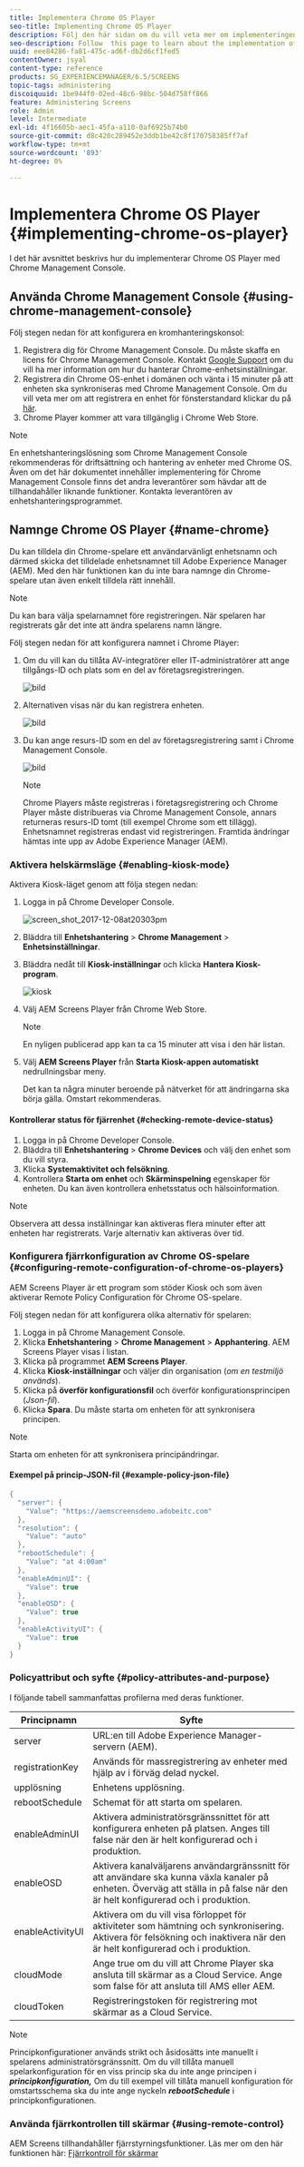 ```yaml
---
title: Implementera Chrome OS Player
seo-title: Implementing Chrome OS Player
description: Följ den här sidan om du vill veta mer om implementeringen av Chrome OS Player med Chrome Management Console.
seo-description: Follow  this page to learn about the implementation of the Chrome OS Player using the Chrome Management Console.
uuid: eee84286-fa81-475c-ad6f-db2d6cf1fed5
contentOwner: jsyal
content-type: reference
products: SG_EXPERIENCEMANAGER/6.5/SCREENS
topic-tags: administering
discoiquuid: 1be944f0-02ed-48c6-98bc-504d758ff866
feature: Administering Screens
role: Admin
level: Intermediate
exl-id: 4f16605b-aec1-45fa-a110-0af6925b74b0
source-git-commit: d8c420c289452e3ddb1be42c8f170758385ff7af
workflow-type: tm+mt
source-wordcount: '893'
ht-degree: 0%

---
```


# Implementera Chrome OS Player  {#implementing-chrome-os-player}

I det här avsnittet beskrivs hur du implementerar Chrome OS Player med Chrome Management Console.

## Använda Chrome Management Console {#using-chrome-management-console}

Följ stegen nedan för att konfigurera en kromhanteringskonsol:

1. Registrera dig för Chrome Management Console. Du måste skaffa en licens för Chrome Management Console. Kontakt [Google Support](https://support.google.com/chrome/a/answer/1375678?hl=en&amp;ref_topic=2935995) om du vill ha mer information om hur du hanterar Chrome-enhetsinställningar.
1. Registrera din Chrome OS-enhet i domänen och vänta i 15 minuter på att enheten ska synkroniseras med Chrome Management Console. Om du vill veta mer om att registrera en enhet för fönsterstandard klickar du på [här](https://support.google.com/chrome/a/answer/1360534?hl=en).
1. Chrome Player kommer att vara tillgänglig i Chrome Web Store.

>[!NOTE]
>
>En enhetshanteringslösning som Chrome Management Console rekommenderas för driftsättning och hantering av enheter med Chrome OS. Även om det här dokumentet innehåller implementering för Chrome Management Console finns det andra leverantörer som hävdar att de tillhandahåller liknande funktioner. Kontakta leverantören av enhetshanteringsprogrammet.

## Namnge Chrome OS Player {#name-chrome}

Du kan tilldela din Chrome-spelare ett användarvänligt enhetsnamn och därmed skicka det tilldelade enhetsnamnet till Adobe Experience Manager (AEM). Med den här funktionen kan du inte bara namnge din Chrome-spelare utan även enkelt tilldela rätt innehåll.

>[!NOTE]
>Du kan bara välja spelarnamnet före registreringen. När spelaren har registrerats går det inte att ändra spelarens namn längre.

Följ stegen nedan för att konfigurera namnet i Chrome Player:

1. Om du vill kan du tillåta AV-integratörer eller IT-administratörer att ange tillgångs-ID och plats som en del av företagsregistreringen.

   ![bild](/help/user-guide/assets/chrome-device/chrome1.png)

1. Alternativen visas när du kan registrera enheten.

   ![bild](/help/user-guide/assets/chrome-device/chrome2.jpg)

1. Du kan ange resurs-ID som en del av företagsregistrering samt i Chrome Management Console.

   ![bild](/help/user-guide/assets/chrome-device/chrome3.png)

   >[!NOTE]
   >Chrome Players måste registreras i företagsregistrering och Chrome Player måste distribueras via Chrome Management Console, annars returneras resurs-ID tomt (till exempel Chrome som ett tillägg). Enhetsnamnet registreras endast vid registreringen. Framtida ändringar hämtas inte upp av Adobe Experience Manager (AEM).

### Aktivera helskärmsläge {#enabling-kiosk-mode}

Aktivera Kiosk-läget genom att följa stegen nedan:

1. Logga in på Chrome Developer Console.

   ![screen_shot_2017-12-08at20303pm](assets/screen_shot_2017-12-08at20303pm.png)

1. Bläddra till **Enhetshantering** > **Chrome Management** > **Enhetsinställningar**.
1. Bläddra nedåt till **Kiosk-inställningar** och klicka **Hantera Kiosk-program**.

   ![kiosk](assets/kiosk.png)

1. Välj AEM Screens Player från Chrome Web Store.

   >[!NOTE]
   >
   >En nyligen publicerad app kan ta ca 15 minuter att visa i den här listan.

1. Välj **AEM Screens Player** från **Starta Kiosk-appen automatiskt** nedrullningsbar meny.

   Det kan ta några minuter beroende på nätverket för att ändringarna ska börja gälla. Omstart rekommenderas.

#### Kontrollerar status för fjärrenhet {#checking-remote-device-status}

1. Logga in på Chrome Developer Console.
1. Bläddra till **Enhetshantering** > **Chrome Devices** och välj den enhet som du vill styra.
1. Klicka **Systemaktivitet och felsökning**.
1. Kontrollera **Starta om enhet** och **Skärminspelning** egenskaper för enheten. Du kan även kontrollera enhetsstatus och hälsoinformation.

>[!NOTE]
>
>Observera att dessa inställningar kan aktiveras flera minuter efter att enheten har registrerats. Varje alternativ kan aktiveras över tid.

### Konfigurera fjärrkonfiguration av Chrome OS-spelare {#configuring-remote-configuration-of-chrome-os-players}

AEM Screens Player är ett program som stöder Kiosk och som även aktiverar Remote Policy Configuration för Chrome OS-spelare.

Följ stegen nedan för att konfigurera olika alternativ för spelaren:

1. Logga in på Chrome Management Console.
1. Klicka **Enhetshantering** > **Chrome Management** > **Apphantering**. AEM Screens Player visas i listan.
1. Klicka på programmet **AEM Screens Player**.
1. Klicka **Kiosk-inställningar** och väljer din organisation (*om en testmiljö används*).
1. Klicka på **överför konfigurationsfil** och överför konfigurationsprincipen (*Json-fil*).
1. Klicka **Spara**. Du måste starta om enheten för att synkronisera principen.

>[!NOTE]
>
>Starta om enheten för att synkronisera principändringar.

#### Exempel på princip-JSON-fil {#example-policy-json-file}

```java
{
  "server": {
    "Value": "https://aemscreensdemo.adobeitc.com"
  },
  "resolution": {
    "Value": "auto"
  },
  "rebootSchedule": {
    "Value": "at 4:00am"
  },
  "enableAdminUI": {
    "Value": true
  },
  "enableOSD": {
    "Value": true
  },
  "enableActivityUI": {
    "Value": true
  }
}
```

### Policyattribut och syfte {#policy-attributes-and-purpose}

I följande tabell sammanfattas profilerna med deras funktioner.

| **Principnamn** | **Syfte** |
|---|---|
| server | URL:en till Adobe Experience Manager-servern (AEM). |
| registrationKey | Används för massregistrering av enheter med hjälp av i förväg delad nyckel. |
| upplösning | Enhetens upplösning. |
| rebootSchedule | Schemat för att starta om spelaren. |
| enableAdminUI | Aktivera administratörsgränssnittet för att konfigurera enheten på platsen. Anges till false när den är helt konfigurerad och i produktion. |
| enableOSD | Aktivera kanalväljarens användargränssnitt för att användare ska kunna växla kanaler på enheten. Överväg att ställa in på false när den är helt konfigurerad och i produktion. |
| enableActivityUI | Aktivera om du vill visa förloppet för aktiviteter som hämtning och synkronisering. Aktivera för felsökning och inaktivera när den är helt konfigurerad och i produktion. |
| cloudMode | Ange true om du vill att Chrome Player ska ansluta till skärmar as a Cloud Service. Ange som false för att ansluta till AMS eller AEM. |
| cloudToken | Registreringstoken för registrering mot skärmar as a Cloud Service. |

>[!NOTE]
>
>Principkonfigurationer används strikt och åsidosätts inte manuellt i spelarens administratörsgränssnitt. Om du vill tillåta manuell spelarkonfiguration för en viss princip ska du inte ange principen i ***principkonfiguration,*** Om du till exempel vill tillåta manuell konfiguration för omstartsschema ska du inte ange nyckeln ***rebootSchedule*** i principkonfigurationen.

### Använda fjärrkontrollen till skärmar {#using-remote-control}

AEM Screens tillhandahåller fjärrstyrningsfunktioner. Läs mer om den här funktionen här: [Fjärrkontroll för skärmar](implementing-remote-control.md)

